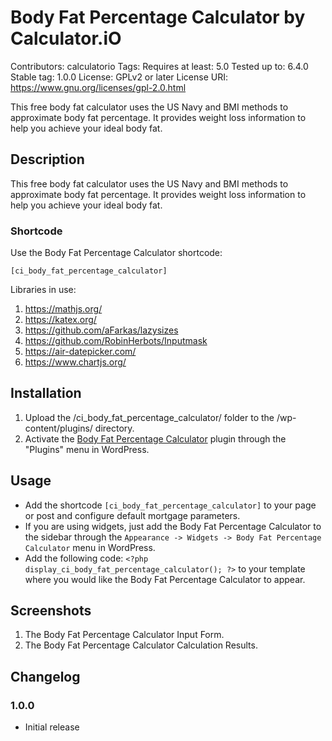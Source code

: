 # Body Fat Percentage Calculator by Calculator.iO
Contributors: calculatorio
Tags: 
Requires at least: 5.0
Tested up to: 6.4.0
Stable tag: 1.0.0
License: GPLv2 or later
License URI: https://www.gnu.org/licenses/gpl-2.0.html

This free body fat calculator uses the US Navy and BMI methods to approximate body fat percentage. It provides weight loss information to help you achieve your ideal body fat.

## Description

This free body fat calculator uses the US Navy and BMI methods to approximate body fat percentage. It provides weight loss information to help you achieve your ideal body fat.

### Shortcode

Use the Body Fat Percentage Calculator shortcode:

`[ci_body_fat_percentage_calculator]`

Libraries in use:
1. https://mathjs.org/
2. https://katex.org/
3. https://github.com/aFarkas/lazysizes
4. https://github.com/RobinHerbots/Inputmask
5. https://air-datepicker.com/
6. https://www.chartjs.org/

## Installation

1. Upload the /ci_body_fat_percentage_calculator/ folder to the /wp-content/plugins/ directory.
2. Activate the [Body Fat Percentage Calculator](https://www.calculator.io/body-fat-percentage-calculator/ "Body Fat Percentage Calculator Homepage") plugin through the "Plugins" menu in WordPress.

## Usage
* Add the shortcode `[ci_body_fat_percentage_calculator]` to your page or post and configure default mortgage parameters.
* If you are using widgets, just add the Body Fat Percentage Calculator to the sidebar through the `Appearance -> Widgets -> Body Fat Percentage Calculator` menu in WordPress.
* Add the following code: `<?php display_ci_body_fat_percentage_calculator(); ?>` to your template where you would like the Body Fat Percentage Calculator to appear.

## Screenshots
1. The Body Fat Percentage Calculator Input Form.
2. The Body Fat Percentage Calculator Calculation Results.

## Changelog

### 1.0.0
* Initial release
